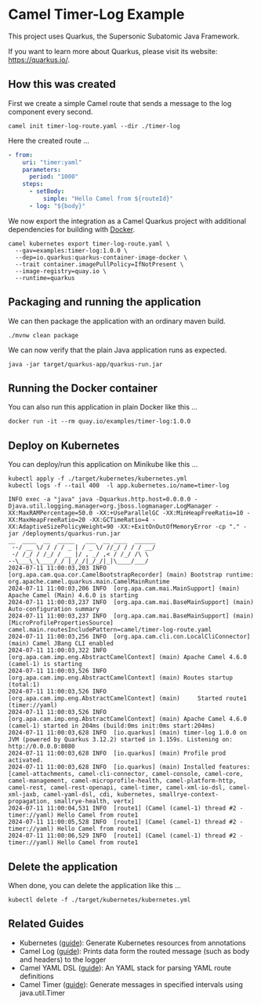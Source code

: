 # Camel Timer-Log Example

This project uses Quarkus, the Supersonic Subatomic Java Framework.

If you want to learn more about Quarkus, please visit its website: <https://quarkus.io/>.

## How this was created

First we create a simple Camel route that sends a message to the log component every second.

```shell 
camel init timer-log-route.yaml --dir ./timer-log
```

Here the created route ...

```yaml
- from:
    uri: "timer:yaml"
    parameters:
      period: "1000"
    steps:
      - setBody:
          simple: "Hello Camel from ${routeId}"
      - log: "${body}"
```

We now export the integration as a Camel Quarkus project with additional dependencies for building with [Docker](https://quarkus.io/extensions/io.quarkus/quarkus-container-image-docker/).

```shell 
camel kubernetes export timer-log-route.yaml \
  --gav=examples:timer-log:1.0.0 \
  --dep=io.quarkus:quarkus-container-image-docker \
  --trait container.imagePullPolicy=IfNotPresent \
  --image-registry=quay.io \
  --runtime=quarkus
```

## Packaging and running the application

We can then package the application with an ordinary maven build.

```shell
./mvnw clean package
```

We can now verify that the plain Java application runs as expected.

```shell
java -jar target/quarkus-app/quarkus-run.jar
```

## Running the Docker container

You can also run this application in plain Docker like this ...

```shell
docker run -it --rm quay.io/examples/timer-log:1.0.0 
```

## Deploy on Kubernetes

You can deploy/run this application on Minikube like this ...

```shell
kubectl apply -f ./target/kubernetes/kubernetes.yml
kubectl logs -f --tail 400  -l app.kubernetes.io/name=timer-log

INFO exec -a "java" java -Dquarkus.http.host=0.0.0.0 -Djava.util.logging.manager=org.jboss.logmanager.LogManager -XX:MaxRAMPercentage=50.0 -XX:+UseParallelGC -XX:MinHeapFreeRatio=10 -XX:MaxHeapFreeRatio=20 -XX:GCTimeRatio=4 -XX:AdaptiveSizePolicyWeight=90 -XX:+ExitOnOutOfMemoryError -cp "." -jar /deployments/quarkus-run.jar 
__  ____  __  _____   ___  __ ____  ______ 
 --/ __ \/ / / / _ | / _ \/ //_/ / / / __/ 
 -/ /_/ / /_/ / __ |/ , _/ ,< / /_/ /\ \   
--\___\_\____/_/ |_/_/|_/_/|_|\____/___/   
2024-07-11 11:00:03,203 INFO  [org.apa.cam.qua.cor.CamelBootstrapRecorder] (main) Bootstrap runtime: org.apache.camel.quarkus.main.CamelMainRuntime
2024-07-11 11:00:03,206 INFO  [org.apa.cam.mai.MainSupport] (main) Apache Camel (Main) 4.6.0 is starting
2024-07-11 11:00:03,237 INFO  [org.apa.cam.mai.BaseMainSupport] (main) Auto-configuration summary
2024-07-11 11:00:03,237 INFO  [org.apa.cam.mai.BaseMainSupport] (main)     [MicroProfilePropertiesSource] camel.main.routesIncludePattern=camel/timer-log-route.yaml
2024-07-11 11:00:03,256 INFO  [org.apa.cam.cli.con.LocalCliConnector] (main) Camel JBang CLI enabled
2024-07-11 11:00:03,322 INFO  [org.apa.cam.imp.eng.AbstractCamelContext] (main) Apache Camel 4.6.0 (camel-1) is starting
2024-07-11 11:00:03,526 INFO  [org.apa.cam.imp.eng.AbstractCamelContext] (main) Routes startup (total:1)
2024-07-11 11:00:03,526 INFO  [org.apa.cam.imp.eng.AbstractCamelContext] (main)     Started route1 (timer://yaml)
2024-07-11 11:00:03,526 INFO  [org.apa.cam.imp.eng.AbstractCamelContext] (main) Apache Camel 4.6.0 (camel-1) started in 204ms (build:0ms init:0ms start:204ms)
2024-07-11 11:00:03,628 INFO  [io.quarkus] (main) timer-log 1.0.0 on JVM (powered by Quarkus 3.12.2) started in 1.159s. Listening on: http://0.0.0.0:8080
2024-07-11 11:00:03,628 INFO  [io.quarkus] (main) Profile prod activated. 
2024-07-11 11:00:03,628 INFO  [io.quarkus] (main) Installed features: [camel-attachments, camel-cli-connector, camel-console, camel-core, camel-management, camel-microprofile-health, camel-platform-http, camel-rest, camel-rest-openapi, camel-timer, camel-xml-io-dsl, camel-xml-jaxb, camel-yaml-dsl, cdi, kubernetes, smallrye-context-propagation, smallrye-health, vertx]
2024-07-11 11:00:04,531 INFO  [route1] (Camel (camel-1) thread #2 - timer://yaml) Hello Camel from route1
2024-07-11 11:00:05,528 INFO  [route1] (Camel (camel-1) thread #2 - timer://yaml) Hello Camel from route1
2024-07-11 11:00:06,529 INFO  [route1] (Camel (camel-1) thread #2 - timer://yaml) Hello Camel from route1
```

## Delete the application

When done, you can delete the application like this ...

```shell
kubectl delete -f ./target/kubernetes/kubernetes.yml
```

## Related Guides

- Kubernetes ([guide](https://quarkus.io/guides/kubernetes)): Generate Kubernetes resources from annotations
- Camel Log ([guide](https://camel.apache.org/camel-quarkus/latest/reference/extensions/log.html)): Prints data form the routed message (such as body and headers) to the logger
- Camel YAML DSL ([guide](https://camel.apache.org/camel-quarkus/latest/reference/extensions/yaml-dsl.html)): An YAML stack for parsing YAML route definitions
- Camel Timer ([guide](https://camel.apache.org/camel-quarkus/latest/reference/extensions/timer.html)): Generate messages in specified intervals using java.util.Timer
